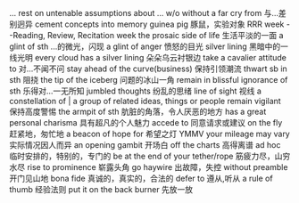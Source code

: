 ... rest on untenable assumptions about ...
w/o without
a far cry from 与...差别迥异
cement concepts into memory
guinea pig 豚鼠，实验对象
RRR week --Reading, Review, Recitation week
the prosaic side of life 生活平淡的一面
a glint of sth ...的微光，闪现
a glint of anger 愤怒的目光
silver lining 黑暗中的一线光明
every cloud has a silver lining 朵朵乌云衬银边
take a cavalier attitude to 对...不闻不问
stay ahead of the curve(business) 保持引领潮流
thwart sb in sth 阻挠
the tip of the iceberg 问题的冰山一角
remain in blissful ignorance of sth 乐得对...一无所知
jumbled thoughts 纷乱的思绪
line of sight 视线
a constellation of | a group of related ideas, things or people
remain vigilant 保持高度警惕
the armpit of sth 肮脏的角落，令人厌恶的地方
has a great personal charisma 具有超凡的个人魅力
accede to 同意请求或建议
on the fly 赶紧地，匆忙地
a beacon of hope for 希望之灯
YMMV your mileage may vary 实际情况因人而异
an opening gambit 开场白
off the charts 高得离谱
ad hoc 临时安排的，特别的，专门的
be at the end of your tether/rope 筋疲力尽，山穷水尽
rise to prominence 崭露头角
go haywire 出故障，失控
without preamble 开门见山地
bona fide 真诚的，真实的，合法的
defer to 遵从,听从
a rule of thumb 经验法则
put it on the back burner 先放一放